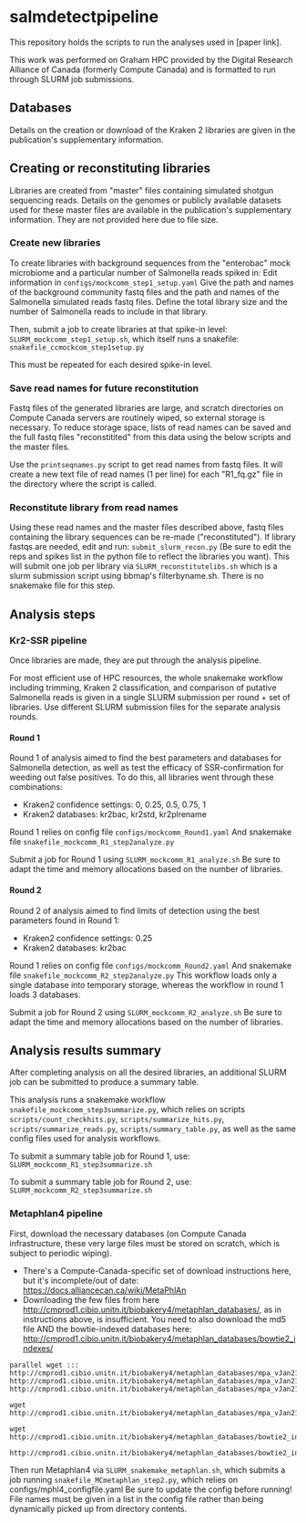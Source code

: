 # salmdetectpipeline

This repository holds the scripts to run the analyses used in [paper link].

This work was performed on Graham HPC provided by the Digital Research Alliance of Canada (formerly Compute Canada) and is formatted to run through SLURM job submissions. 

## Databases
Details on the creation or download of the Kraken 2 libraries are given in the publication's supplementary information.

## Creating or reconstituting libraries
Libraries are created from "master" files containing simulated shotgun sequencing reads. Details on the genomes or publicly available datasets used for these master files are available in the publication's supplementary information. They are not provided here due to file size.

### Create new libraries

To create libraries with background sequences from the "enterobac" mock microbiome and a particular number of Salmonella reads spiked in:
Edit information in 
`configs/mockcomm_step1_setup.yaml`
Give the path and names of the background community fastq files and the path and names of the Salmonella simulated reads fastq files.
Define the total library size and the number of Salmonella reads to include in that library.

Then, submit a job to create libraries at that spike-in level:
`SLURM_mockcomm_step1_setup.sh`,
which itself runs a snakefile:
`snakefile_ccmockcom_step1setup.py`

This must be repeated for each desired spike-in level.

### Save read names for future reconstitution
Fastq files of the generated libraries are large, and scratch directories on Compute Canada servers are routinely wiped, so external storage is necessary. To reduce storage space, lists of read names can be saved and the full fastq files "reconstitited" from this data using the below scripts and the master files.

Use the `printseqnames.py` script to get read names from fastq files. It will create a new text file of read names (1 per line) for each "R1_fq.gz" file in the directory where the script is called.

### Reconstitute library from read names
Using these read names and the master files described above, fastq files containing the library sequences can be re-made ("reconstituted"). If library fastqs are needed, edit and run:
`submit_slurm_recon.py`
(Be sure to edit the reps and spikes list in the python file to reflect the libraries you want).
This will submit one job per library via 
`SLURM_reconstitutelibs.sh`
which is a slurm submission script using bbmap's filterbyname.sh. There is no snakemake file for this step.

## Analysis steps

### Kr2-SSR pipeline

Once libraries are made, they are put through the analysis pipeline.

For most efficient use of HPC resources, the whole snakemake workflow including trimming, Kraken 2 classification, and comparison of putative Salmonella reads is given in a single SLURM submission per round + set of libraries. Use different SLURM submission files for the separate analysis rounds.

#### Round 1
 Round 1 of analysis aimed to find the best parameters and databases for Salmonella detection, as well as test the efficacy of SSR-confirmation for weeding out false positives. To do this, all libraries went through these combinations:
- Kraken2 confidence settings: 0, 0.25, 0.5, 0.75, 1
- Kraken2 databases: kr2bac, kr2std, kr2plrename

Round 1 relies on config file  `configs/mockcomm_Round1.yaml`
And snakemake file `snakefile_mockcomm_R1_step2analyze.py`

Submit a job for Round 1 using 
`SLURM_mockcomm_R1_analyze.sh` 
Be sure to adapt the time and memory allocations based on the number of libraries.


#### Round 2
 Round 2 of analysis aimed to find limits of detection using the best parameters found in Round 1:
- Kraken2 confidence settings: 0.25
- Kraken2 databases: kr2bac

Round 1 relies on config file  `configs/mockcomm_Round2.yaml` 
And snakemake file `snakefile_mockcomm_R2_step2analyze.py`
This workflow loads only a single database into temporary storage, whereas the workflow in round 1 loads 3 databases.

Submit a job for Round 2 using 
`SLURM_mockcomm_R2_analyze.sh` 
Be sure to adapt the time and memory allocations based on the number of libraries.

## Analysis results summary
After completing analysis on all the desired libraries, an additional SLURM job can be submitted to produce a summary table.

This analysis runs a snakemake workflow `snakefile_mockcomm_step3summarize.py`,
which relies on scripts
`scripts/count_checkhits.py`,
`scripts/summarize_hits.py`,
`scripts/summarize_reads.py`,
`scripts/summary_table.py`,
as well as the same config files used for analysis workflows.

To submit a summary table job for Round 1, use:
`SLURM_mockcomm_R1_step3summarize.sh`

To submit a summary table job for Round 2, use:
`SLURM_mockcomm_R2_step3summarize.sh`


### Metaphlan4 pipeline
First, download the necessary databases (on Compute Canada infrastructure, these very large files must be stored on scratch, which is subject to periodic wiping).
- There's a Compute-Canada-specific set of download instructions here, but it's incomplete/out of date: https://docs.alliancecan.ca/wiki/MetaPhlAn
- Downloading the few files from here http://cmprod1.cibio.unitn.it/biobakery4/metaphlan_databases/, as in instructions above, is insufficient. You need to also download the md5 file AND the bowtie-indexed databases here: http://cmprod1.cibio.unitn.it/biobakery4/metaphlan_databases/bowtie2_indexes/

```
parallel wget ::: http://cmprod1.cibio.unitn.it/biobakery4/metaphlan_databases/mpa_vJan21_CHOCOPhlAnSGB_202103.tar http://cmprod1.cibio.unitn.it/biobakery4/metaphlan_databases/mpa_vJan21_CHOCOPhlAnSGB_202103_marker_info.txt.bz2 http://cmprod1.cibio.unitn.it/biobakery4/metaphlan_databases/mpa_vJan21_CHOCOPhlAnSGB_202103_species.txt.bz 
```
```
wget http://cmprod1.cibio.unitn.it/biobakery4/metaphlan_databases/mpa_vJan21_CHOCOPhlAnSGB_202103.md5
```
```
wget http://cmprod1.cibio.unitn.it/biobakery4/metaphlan_databases/bowtie2_indexes/mpa_vJan21_CHOCOPhlAnSGB_202103_bt2.tar
```
```
http://cmprod1.cibio.unitn.it/biobakery4/metaphlan_databases/bowtie2_indexes/mpa_vJan21_CHOCOPhlAnSGB_202103_bt2.md5
```

Then run Metaphlan4 via
`SLURM_snakemake_metaphlan.sh`, which submits a job running
`snakefile_MCmetaphlan_step2.py`, which relies on configs/mphl4_configfile.yaml
Be sure to update the config before running! File names must be given in a list in the config file rather than being dynamically picked up from directory contents.


 

